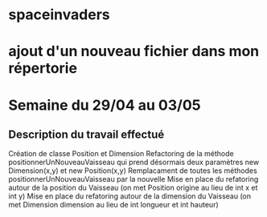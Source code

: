 # spaceinvaders
# ajout d'un nouveau fichier dans mon répertorie

# Semaine du 29/04 au 03/05
## Description du travail effectué
   Création de classe Position et Dimension
   Refactoring de la méthode positionnerUnNouveauVaisseau qui prend désormais deux paramètres new Dimension(x,y) et new Position(x,y)
   Remplacament de toutes les méthodes positionnerUnNouveauVaisseau par la nouvelle
   Mise en place du refatoring autour de la position du Vaisseau (on met Position origine au lieu de int x et int y)
   Mise en place du refatoring autour de la dimension du Vaisseau (on met Dimension dimension au lieu de int longueur et int hauteur)
